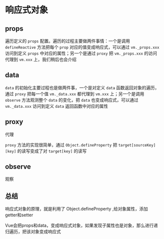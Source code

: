 # 响应式对象



## props



遍历定义的 `props` 配置。遍历的过程主要做两件事情：一个是调用 `defineReactive` 方法把每个 `prop` 对应的值变成响应式，可以通过 `vm._props.xxx` 访问到定义 `props` 中对应的属性；另一个是通过 `proxy` 把 `vm._props.xxx` 的访问代理到 `vm.xxx` 上，我们稍后也会介绍



## data

`data` 的初始化主要过程也是做两件事，一个是对定义 `data` 函数返回对象的遍历，通过 `proxy` 把每一个值 `vm._data.xxx` 都代理到 `vm.xxx` 上；另一个是调用 `observe` 方法观测整个 `data` 的变化，把 `data` 也变成响应式，可以通过 `vm._data.xxx` 访问到定义 `data` 返回函数中对应的属性



## proxy



代理

`proxy` 方法的实现很简单，通过 `Object.defineProperty` 把 `target[sourceKey][key]` 的读写变成了对 `target[key]` 的读写



## observe

观察



## 总结

响应式对象的原理，就是利用了 Object.defineProperty ,给对象属性，添加getter和setter

Vue会把props和data，变成响应式对象，如果发现子属性也是对象，那么进行递归遍历，把该对象变成响应式



